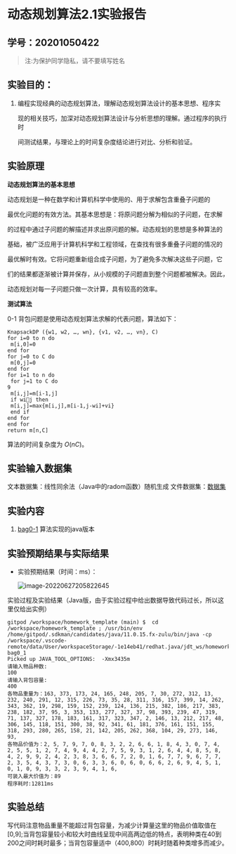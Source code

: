 # 动态规划算法2.1实验报告

## 学号：20201050422

> 注:为保护同学隐私，请不要填写姓名

## 实验目的：

1. 编程实现经典的动态规划算法，理解动态规划算法设计的基本思想、程序实

   现的相关技巧，加深对动态规划算法设计与分析思想的理解。通过程序的执行时

   间测试结果，与理论上的时间复杂度结论进行对比、分析和验证。

## 实验原理

**动态规划算法的基本思想**

动态规划是一种在数学和计算机科学中使用的、用于求解包含重叠子问题的

最优化问题的有效方法。其基本思想是：将原问题分解为相似的子问题，在求解

的过程中通过子问题的解描述并求出原问题的解。动态规划的思想是多种算法的

基础，被广泛应用于计算机科学和工程领域，在查找有很多重叠子问题的情况的

最优解时有效。它将问题重新组合成子问题，为了避免多次解决这些子问题，它

们的结果都逐渐被计算并保存，从小规模的子问题直到整个问题都被解决。因此，

动态规划对每一子问题只做一次计算，具有较高的效率。

**测试算法**

0-1 背包问题是使用动态规划算法求解的代表问题，算法如下：

```
KnapsackDP ({w1, w2, …, wn}, {v1, v2, …, vn}, C) 
for i=0 to n do 
 m[i,0]=0 
end for 
for j=0 to C do 
 m[0,j]=0 
end for 
for i=1 to n do 
 for j=1 to C do 
9
 m[i,j]=m[i-1,j] 
 if wij then 
 m[i,j]=max{m[i,j],m[i-1,j-wi]+vi} 
 end if 
end for 
end for 
return m[n,C]
```

算法的时间复杂度为 *O*(*nC*)。

## 实验输入数据集

文本数据集：线性同余法（Java中的radom函数）随机生成
文件数据集：[数据集](https://github.com/Qqinzijin/homework_template/blob/main/data/0-1bag-list)

## 实验内容

1. [bag0-1](https://github.com/Qqinzijin/homework_template/blob/main/bag0_1.java) 算法实现的java版本

## 实验预期结果与实际结果

- 实验预期结果（时间：ms）：

  ![image-20220627205822645](C:\Users\86135\AppData\Roaming\Typora\typora-user-images\image-20220627205822645.png)

实验过程及实验结果（Java版，由于实验过程中给出数据导致代码过长，所以这里仅给出实例）

```
gitpod /workspace/homework_template (main) $  cd /workspace/homework_template ; /usr/bin/env /home/gitpod/.sdkman/candidates/java/11.0.15.fx-zulu/bin/java -cp /workspace/.vscode-remote/data/User/workspaceStorage/-1e14eb41/redhat.java/jdt_ws/homework_template_e40f76e0/bin bag0_1 
Picked up JAVA_TOOL_OPTIONS:  -Xmx3435m
请输入物品种数:
100
请输入背包容量:
400
各物品重量为：163, 373, 173, 24, 165, 248, 205, 7, 30, 272, 312, 13, 232, 240, 291, 12, 315, 226, 73, 35, 28, 311, 316, 157, 399, 14, 262, 343, 362, 19, 298, 159, 152, 239, 124, 136, 215, 382, 186, 217, 383, 238, 182, 37, 95, 3, 353, 133, 277, 327, 37, 98, 393, 239, 47, 319, 71, 137, 327, 178, 183, 161, 317, 323, 347, 2, 146, 13, 212, 217, 48, 306, 145, 118, 151, 300, 38, 92, 341, 61, 181, 376, 161, 151, 155, 318, 293, 280, 265, 158, 21, 142, 205, 262, 368, 104, 29, 273, 146, 93, 
各物品价值为：2, 5, 7, 9, 7, 0, 8, 3, 2, 2, 6, 6, 1, 8, 4, 3, 0, 7, 4, 2, 5, 5, 1, 2, 7, 4, 9, 4, 4, 2, 7, 5, 9, 3, 1, 2, 6, 4, 4, 8, 5, 8, 4, 2, 9, 9, 2, 4, 2, 3, 8, 3, 6, 6, 7, 2, 0, 1, 6, 7, 7, 9, 6, 7, 7, 2, 3, 5, 4, 3, 7, 3, 0, 6, 3, 3, 6, 0, 6, 0, 6, 6, 2, 6, 9, 4, 5, 1, 0, 1, 0, 9, 3, 3, 2, 3, 9, 4, 1, 6, 
可装入最大价值为：89
程序耗时:12811ms
```

## 实验总结

写代码注意物品重量不能超过背包容量，为减少计算量这里的物品价值取值在[0,9];当背包容量较小和较大时曲线呈现中间高两边低的特点，表明种类在40到200之间时耗时最多；当背包容量适中（400,800）时耗时随着种类增多而减少。